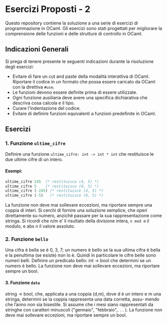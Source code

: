 # Esercizi Proposti - 2

Questo repository contiene la soluzione a una serie di esercizi di programmazione in OCaml. Gli esercizi sono stati progettati per migliorare la comprensione delle funzioni e delle strutture di controllo in OCaml.

## Indicazioni Generali

Si prega di tenere presente le seguenti indicazioni durante la risoluzione degli esercizi:

- Evitare di fare un cut and paste della modalità interattiva di OCaml. Riportare il codice in un formato che possa essere caricato da OCaml con la direttiva `#use`.
- Le funzioni devono essere definite prima di essere utilizzate.
- Ogni funzione ausiliaria deve avere una specifica dichiarativa che descriva cosa calcola e il tipo.
- Curare l'indentazione del codice.
- Evitare di definire funzioni equivalenti a funzioni predefinite in OCaml.

## Esercizi

### 1. Funzione `ultime_cifre`

Definire una funzione `ultime_cifre: int -> int * int` che restituisce le due ultime cifre di un intero. 

#### Esempi:
```ocaml
ultime_cifre 245  (* restituisce (4, 5) *)
ultime_cifre 5    (* restituisce (0, 5) *)
ultime_cifre (-245) (* restituisce (4, 5) *)
ultime_cifre (-5)   (* restituisce (0, 5) *)
```

La funzione non deve mai sollevare eccezioni, ma riportare sempre una coppia di interi.
Si cerchi di fornire una soluzione semplice, che operi direttamente su numero, anziché passare per la sua rappresentazione come stringa. Si ricordi che n/m e’ il risultato della divisione intera, `n mod m` il modulo, e
abs n il valore assoluto.


### 2. Funzione `bello`
Una cifra è bella se è 0, 3, 7; un numero è bello se la sua ultima cifra è bella
e la penultima (se esiste) non lo è. Quindi in particolare le cifre belle sono
numeri belli. Definire un predicato bello: int -> bool che determini
se un numero è bello. La funzione non deve mai sollevare eccezioni, ma
riportare sempre un bool.

#### 3. Funzione `data`
string -> bool, che, applicata a una coppia (d,m), dove d è un intero e
m una stringa, determini se la coppia rappresenta una data corretta, assu-
mendo che l’anno non sia bisestile. Si assume che i mesi siano rappresentati
da stringhe con caratteri minuscoli ("gennaio", "febbraio",. . . ).
La funzione non deve mai sollevare eccezioni, ma riportare sempre un
bool.